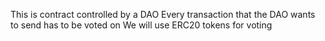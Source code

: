 This is contract controlled by a DAO
Every transaction that the DAO wants to send has to be voted on
We will use ERC20 tokens for voting